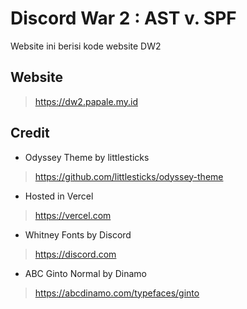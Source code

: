 # Discord War 2 : AST v. SPF
Website ini berisi kode website DW2

## Website
> https://dw2.papale.my.id

## Credit
- Odyssey Theme by littlesticks
> https://github.com/littlesticks/odyssey-theme

- Hosted in Vercel
> https://vercel.com

- Whitney Fonts by Discord
> https://discord.com

- ABC Ginto Normal by Dinamo
> https://abcdinamo.com/typefaces/ginto
